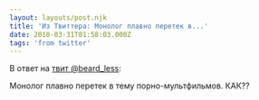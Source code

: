 ```yaml
---
layout: layouts/post.njk
title: 'Из Твиттера: Монолог плавно перетек в...'
date: 2018-03-31T01:58:03.000Z
tags: 'from twitter'
---
```

В ответ на [твит @beard_less](https://twitter.com/_/status/979899577687044097):

Монолог плавно перетек в тему порно-мультфильмов. КАК??

